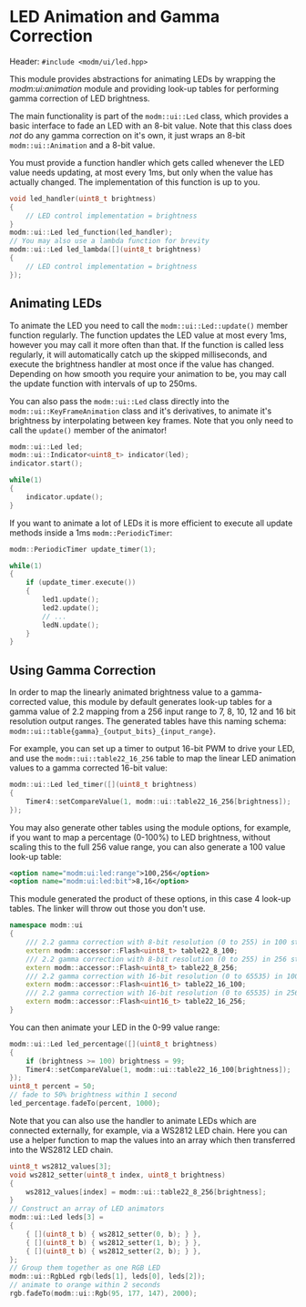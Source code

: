 # LED Animation and Gamma Correction

Header: `#include <modm/ui/led.hpp>`

This module provides abstractions for animating LEDs by wrapping the
*modm:ui:animation* module and providing look-up tables for performing
gamma correction of LED brightness.

The main functionality is part of the `modm::ui::Led` class, which provides
a basic interface to fade an LED with an 8-bit value.
Note that this class does *not* do any gamma correction on it's own, it just
wraps an 8-bit `modm::ui::Animation` and a 8-bit value.

You must provide a function handler which gets called whenever the LED value
needs updating, at most every 1ms, but only when the value has actually changed.
The implementation of this function is up to you.

<!--
.. compile::
    :group: general
-->

```cpp
void led_handler(uint8_t brightness)
{
    // LED control implementation = brightness
}
modm::ui::Led led_function(led_handler);
// You may also use a lambda function for brevity
modm::ui::Led led_lambda([](uint8_t brightness)
{
    // LED control implementation = brightness
});
```

## Animating LEDs

To animate the LED you need to call the `modm::ui::Led::update()` member
function regularly.
The function updates the LED value at most every 1ms, however you may call it
more often than that. If the function is called less regularly, it will
automatically catch up the skipped milliseconds, and execute the brightness
handler at most once if the value has changed.
Depending on how smooth you require your animation to be, you may call the
update function with intervals of up to 250ms.

You can also pass the `modm::ui::Led` class directly into the
`modm::ui::KeyFrameAnimation` class and it's derivatives, to animate it's
brightness by interpolating between key frames.
Note that you only need to call the `update()` member of the animator!

<!--
.. compile::
    :group: general
    :include: <modm/ui/animation.hpp>
-->

```cpp
modm::ui::Led led;
modm::ui::Indicator<uint8_t> indicator(led);
indicator.start();

while(1)
{
    indicator.update();
}
```

If you want to animate a lot of LEDs it is more efficient to execute all update
methods inside a 1ms `modm::PeriodicTimer`:

<!--
.. compile::
    :group: general
    :prefix: |
        modm::ui::Led led1;
        modm::ui::Led led2;
        modm::ui::Led ledN;
-->

```cpp
modm::PeriodicTimer update_timer(1);

while(1)
{
    if (update_timer.execute())
    {
        led1.update();
        led2.update();
        // ...
        ledN.update();
    }
}
```


## Using Gamma Correction

In order to map the linearly animated brightness value to a gamma-corrected
value, this module by default generates look-up tables for a gamma value of 2.2
mapping from a 256 input range to 7, 8, 10, 12 and 16 bit resolution output
ranges. The generated tables have this naming schema:
`modm::ui::table{gamma}_{output_bits}_{input_range}`.

For example, you can set up a timer to output 16-bit PWM to drive your LED, and
use the `modm::ui::table22_16_256` table to map the linear LED animation values
to a gamma corrected 16-bit value:

<!--
.. compile::
    :group: timer4
-->

```cpp
modm::ui::Led led_timer([](uint8_t brightness)
{
    Timer4::setCompareValue(1, modm::ui::table22_16_256[brightness]);
});
```

You may also generate other tables using the module options, for example, if
you want to map a percentage (0-100%) to LED brightness, without scaling this
to the full 256 value range, you can also generate a 100 value look-up table:

```xml
<option name="modm:ui:led:range">100,256</option>
<option name="modm:ui:led:bit">8,16</option>
```

This module generated the product of these options, in this case 4 look-up
tables. The linker will throw out those you don't use.

```cpp
namespace modm::ui
{
    /// 2.2 gamma correction with 8-bit resolution (0 to 255) in 100 steps at 100 bytes.
    extern modm::accessor::Flash<uint8_t> table22_8_100;
    /// 2.2 gamma correction with 8-bit resolution (0 to 255) in 256 steps at 256 bytes.
    extern modm::accessor::Flash<uint8_t> table22_8_256;
    /// 2.2 gamma correction with 16-bit resolution (0 to 65535) in 100 steps at 200 bytes.
    extern modm::accessor::Flash<uint16_t> table22_16_100;
    /// 2.2 gamma correction with 16-bit resolution (0 to 65535) in 256 steps at 512 bytes.
    extern modm::accessor::Flash<uint16_t> table22_16_256;
}
```

You can then animate your LED in the 0-99 value range:

<!--
.. compile::
    :group: timer4
-->

```cpp
modm::ui::Led led_percentage([](uint8_t brightness)
{
    if (brightness >= 100) brightness = 99;
    Timer4::setCompareValue(1, modm::ui::table22_16_100[brightness]);
});
uint8_t percent = 50;
// fade to 50% brightness within 1 second
led_percentage.fadeTo(percent, 1000);
```

Note that you can also use the handler to animate LEDs which are connected
externally, for example, via a WS2812 LED chain.
Here you can use a helper function to map the values into an array which then
transferred into the WS2812 LED chain.

<!--
.. compile::
    :group: general
-->

```cpp
uint8_t ws2812_values[3];
void ws2812_setter(uint8_t index, uint8_t brightness)
{
    ws2812_values[index] = modm::ui::table22_8_256[brightness];
}
// Construct an array of LED animators
modm::ui::Led leds[3] =
{
    { [](uint8_t b) { ws2812_setter(0, b); } },
    { [](uint8_t b) { ws2812_setter(1, b); } },
    { [](uint8_t b) { ws2812_setter(2, b); } },
};
// Group them together as one RGB LED
modm::ui::RgbLed rgb(leds[1], leds[0], leds[2]);
// animate to orange within 2 seconds
rgb.fadeTo(modm::ui::Rgb(95, 177, 147), 2000);
```


<!--
.. group::
    :name: general
    :target: *
    :include: <modm/ui/led.hpp>
    :option: <option name="modm:ui:led:range">100,256</option>
    :option: <option name="modm:ui:led:bit">8,16</option>
-->

<!--
.. group::
    :name: timer4
    :target: stm32*
    :module: modm:platform:timer:4
    :include: <modm/ui/led.hpp>
    :option: <option name="modm:ui:led:range">100,256</option>
    :option: <option name="modm:ui:led:bit">8,16</option>
-->

